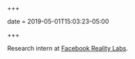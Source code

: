 +++

date = 2019-05-01T15:03:23-05:00

+++

Research intern at [Facebook Reality Labs](https://tech.facebook.com/reality-labs/).
